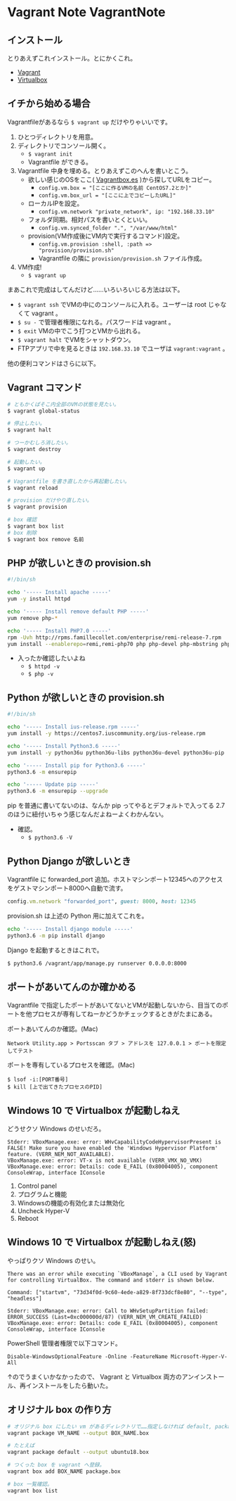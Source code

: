 Vagrant Note VagrantNote
===



## インストール

とりあえずこれインストール。とにかくこれ。

- [Vagrant](https://www.vagrantup.com/)
- [Virtualbox](https://www.virtualbox.org/)

## イチから始める場合

Vagrantfileがあるなら `$ vagrant up` だけやりゃいいです。

1. ひとつディレクトリを用意。
2. ディレクトリでコンソール開く。
    - `$ vagrant init`
    - Vagrantfile ができる。
3. Vagrantfile 中身を埋める。とりあえずこのへんを書いとこう。
    - 欲しい感じのOSをここ( [Vagrantbox.es](https://www.vagrantbox.es/) )から探してURLをコピー。
        - `config.vm.box = "[ここに作るVMの名前 CentOS7.2とか]"`
        - `config.vm.box_url = "[ここに上でコピーしたURL]"`
    - ローカルIPを設定。
        - `config.vm.network "private_network", ip: "192.168.33.10"`
    - フォルダ同期。相対パスを書いとくといい。
        - `config.vm.synced_folder ".", "/var/www/html"`
    - provision(VM作成後にVM内で実行するコマンド)設定。
        - `config.vm.provision :shell, :path => "provision/provision.sh"`
        - Vagrantfile の隣に `provision/provision.sh` ファイル作成。
4. VM作成!
    - `$ vagrant up`

まあこれで完成はしてんだけど……いろいろいじる方法は以下。

- `$ vagrant ssh` でVMの中にのコンソールに入れる。ユーザーは root じゃなくて vagrant 。
- `$ su -` で管理者権限になれる。パスワードは vagrant 。
- `$ exit` VMの中でこう打つとVMから出れる。
- `$ vagrant halt` でVMをシャットダウン。
- FTPアプリで中を見るときは `192.168.33.10` でユーザは `vagrant:vagrant` 。

他の便利コマンドはさらに以下。

## Vagrant コマンド

```bash
# ともかくぱそこ内全部のVMの状態を見たい。
$ vagrant global-status

# 停止したい。
$ vagrant halt

# つーかむしろ消したい。
$ vagrant destroy

# 起動したい。
$ vagrant up

# Vagrantfile を書き直したから再起動したい。
$ vagrant reload

# provision だけやり直したい。
$ vagrant provision

# box 確認
$ vagrant box list
# box 削除
$ vagrant box remove 名前
```

## PHP が欲しいときの provision.sh

```bash
#!/bin/sh

echo '----- Install apache -----'
yum -y install httpd

echo '----- Install remove default PHP -----'
yum remove php-*

echo '----- Install PHP7.0 -----'
rpm -Uvh http://rpms.famillecollet.com/enterprise/remi-release-7.rpm
yum install --enablerepo=remi,remi-php70 php php-devel php-mbstring php-pdo php-gd php-xml php-mcrypt
```

- 入ったか確認したいよね
    - `$ httpd -v`
    - `$ php -v`

## Python が欲しいときの provision.sh

```bash
#!/bin/sh

echo '----- Install ius-release.rpm -----'
yum install -y https://centos7.iuscommunity.org/ius-release.rpm

echo '----- Install Python3.6 -----'
yum install -y python36u python36u-libs python36u-devel python36u-pip

echo '----- Install pip for Python3.6 -----'
python3.6 -m ensurepip

echo '----- Update pip -----'
python3.6 -m ensurepip --upgrade
```

pip を普通に書いてないのは、なんか pip ってやるとデフォルトで入ってる 2.7 のほうに紐付いちゃう感じなんだよねーよくわかんない。

- 確認。
    - `$ python3.6 -V`

## Python Django が欲しいとき

Vagrantfile に forwarded_port 追加。ホストマシンポート12345へのアクセスをゲストマシンポート8000へ自動で流す。

```ruby
config.vm.network "forwarded_port", guest: 8000, host: 12345
```

provision.sh は上述の Python 用に加えてこれを。

```bash
echo '----- Install django module -----'
python3.6 -m pip install django
```

Django を起動するときはこれで。

```bash
$ python3.6 /vagrant/app/manage.py runserver 0.0.0.0:8000
```

## ポートがあいてんのか確かめる

Vagrantfile で指定したポートがあいてないとVMが起動しないから、目当てのポートを他プロセスが専有してねーかどうかチェックするときがたまにある。

ポートあいてんのか確認。(Mac)

```
Network Utility.app > Portsscan タブ > アドレスを 127.0.0.1 > ポートを限定してテスト
```

ポートを専有しているプロセスを確認。(Mac)

```
$ lsof -i:[PORT番号]
$ kill [上で出てきたプロセスのPID]
```

## Windows 10 で Virtualbox が起動しねえ

どうせクソ Windows のせいだろ。

```plaintext
Stderr: VBoxManage.exe: error: WHvCapabilityCodeHypervisorPresent is FALSE! Make sure you have enabled the 'Windows Hypervisor Platform' feature. (VERR_NEM_NOT_AVAILABLE).
VBoxManage.exe: error: VT-x is not available (VERR_VMX_NO_VMX)
VBoxManage.exe: error: Details: code E_FAIL (0x80004005), component ConsoleWrap, interface IConsole
```

1. Control panel
1. プログラムと機能
1. Windowsの機能の有効化または無効化
1. Uncheck Hyper-V
1. Reboot

## Windows 10 で Virtualbox が起動しねえ(怒)

やっぱりクソ Windows のせい。

```plaintext
There was an error while executing `VBoxManage`, a CLI used by Vagrant
for controlling VirtualBox. The command and stderr is shown below.

Command: ["startvm", "73d34f0d-9c60-4ede-a829-8f733dcf8e80", "--type", "headless"]

Stderr: VBoxManage.exe: error: Call to WHvSetupPartition failed: ERROR_SUCCESS (Last=0xc000000d/87) (VERR_NEM_VM_CREATE_FAILED)
VBoxManage.exe: error: Details: code E_FAIL (0x80004005), component ConsoleWrap, interface IConsole
```

PowerShell 管理者権限で以下コマンド。

```
Disable-WindowsOptionalFeature -Online -FeatureName Microsoft-Hyper-V-All
```

↑のでうまくいかなかったので、 Vagrant と Virtualbox 両方のアンインストール、再インストールをしたら動いた。


## オリジナル box の作り方

```bash
# オリジナル box にしたい vm があるディレクトリで……指定しなければ default, package.box になる。
vagrant package VM_NAME --output BOX_NAME.box

# たとえば
vagrant package default --output ubuntu18.box

# つくった box を vagrant へ登録。
vagrant box add BOX_NAME package.box

# box 一覧確認。
vagrant box list
```
